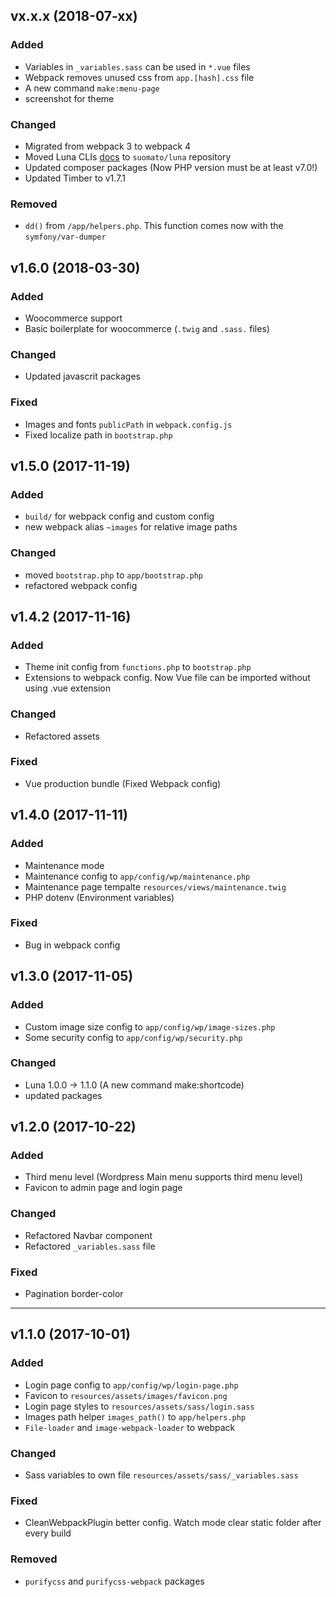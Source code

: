 ## **vx.x.x (2018-07-xx)**

### Added
* Variables in `_variables.sass` can be used in `*.vue` files
* Webpack removes unused css from `app.[hash].css` file
* A new command `make:menu-page`
* screenshot for theme

### Changed
* Migrated from webpack 3 to webpack 4
* Moved Luna CLIs [docs](https://github.com/suomato/luna) to `suomato/luna` repository
* Updated composer packages (Now PHP version must be at least v7.0!)
* Updated Timber to v1.7.1

### Removed
* `dd()` from `/app/helpers.php`. This function comes now with the `symfony/var-dumper`

## **v1.6.0 (2018-03-30)**

### Added
* Woocommerce support
* Basic boilerplate for woocommerce (`.twig` and `.sass.` files)

### Changed
* Updated javascrit packages

### Fixed
* Images and fonts `publicPath` in `webpack.config.js`
* Fixed localize path in `bootstrap.php`

## **v1.5.0 (2017-11-19)**

### Added
* `build/` for webpack config and custom config
*  new webpack alias `~images` for relative image paths

### Changed
* moved `bootstrap.php` to `app/bootstrap.php`
* refactored webpack config

## **v1.4.2 (2017-11-16)**

### Added
* Theme init config from `functions.php` to `bootstrap.php`
* Extensions to webpack config. Now Vue file can be imported without using .vue extension

### Changed
* Refactored assets

### Fixed
* Vue production bundle (Fixed Webpack config)

## **v1.4.0 (2017-11-11)**

### Added
* Maintenance mode
* Maintenance config to `app/config/wp/maintenance.php`
* Maintenance page tempalte `resources/views/maintenance.twig`
* PHP dotenv (Environment variables)

### Fixed
* Bug in webpack config

## **v1.3.0 (2017-11-05)**

### Added
* Custom image size config to `app/config/wp/image-sizes.php`
* Some security config to `app/config/wp/security.php`

### Changed
* Luna 1.0.0 -> 1.1.0 (A new command make:shortcode)
* updated packages

## **v1.2.0 (2017-10-22)**

### Added
* Third menu level (Wordpress Main menu supports third menu level)
* Favicon to admin page and login page

### Changed
* Refactored Navbar component
* Refactored `_variables.sass` file

### Fixed
* Pagination border-color

---

## **v1.1.0 (2017-10-01)**

### Added
* Login page config to `app/config/wp/login-page.php`
* Favicon to `resources/assets/images/favicon.png`
* Login page styles to `resources/assets/sass/login.sass`
* Images path helper `images_path()` to `app/helpers.php`
* `File-loader` and `image-webpack-loader` to webpack

### Changed
* Sass variables to own file `resources/assets/sass/_variables.sass`


### Fixed
* CleanWebpackPlugin better config. Watch mode clear static folder after every build

### Removed
* `purifycss` and `purifycss-webpack` packages
